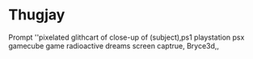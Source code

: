 # Thugjay
Prompt ''pixelated glithcart of close-up of (subject)‚ps1 playstation psx gamecube game radioactive dreams screen captrue, Bryce3d,,
